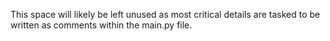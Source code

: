 This space will likely be left unused as most critical details are tasked to be written as comments within the main.py file.
